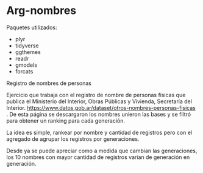 # Arg-nombres

Paquetes utilizados:

- plyr
- tidyverse
- ggthemes
- readr
- gmodels
- forcats


Registro de nombres de personas

Ejercicio que trabaja con el registro de nombre de personas físicas que 
publica el Ministerio del Interior, Obras Públicas y Vivienda, Secretaría del Interior. 
https://www.datos.gob.ar/dataset/otros-nombres-personas-fisicas . De esta página se descargaron los nombres
unieron las bases y se filtró para obtener un ranking para cada generación.

La idea es simple, rankear por nombre y cantidad de registros pero con el agregado de agrupar los registros
por generaciones. 

Desde ya se puede apreciar como a medida que cambian las generaciones, los 10 nombres con mayor cantidad de registros
varian de generación en generación.
